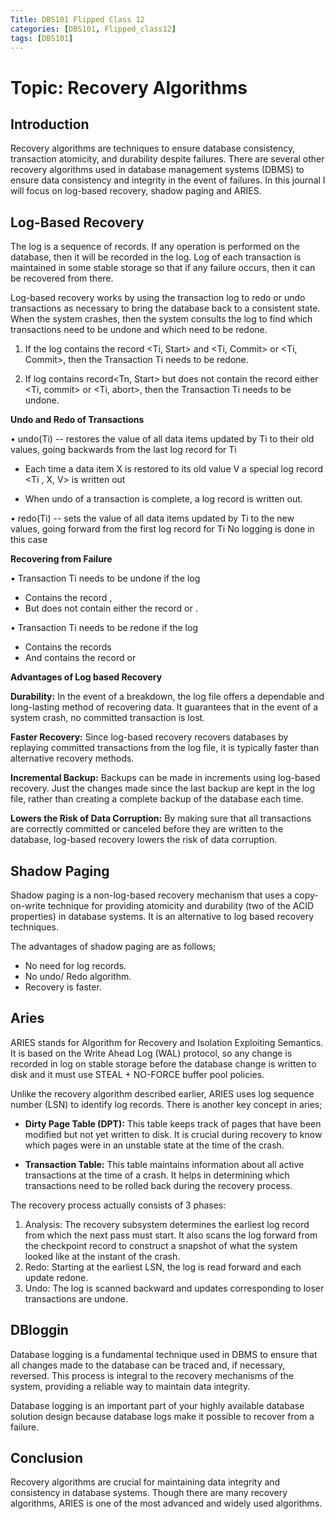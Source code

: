 ```yaml
---
Title: DBS101 Flipped Class 12
categories: [DBS101, Flipped_class12]
tags: [DBS101]
---
```


# Topic: Recovery Algorithms

## Introduction
Recovery algorithms are techniques to ensure database consistency, transaction atomicity, and durability despite failures. There are several other recovery algorithms used in database management systems (DBMS) to ensure data consistency and integrity in the event of failures. In this journal I will focus on log-based recovery, shadow paging and ARIES.

## Log-Based Recovery
The log is a sequence of records. If any operation is performed on the database, then it will be recorded in the log. Log of each transaction is maintained in some stable storage so that if any failure occurs, then it can be recovered from there.

Log-based recovery works by using the transaction log to redo or undo transactions as necessary to bring the database back to a consistent state. When the system crashes, then the system consults the log to find which transactions need to be undone and which need to be redone.

1. If the log contains the record <Ti, Start> and <Ti, Commit> or <Ti, Commit>, then the Transaction Ti needs to be redone.

2. If log contains record<Tn, Start> but does not contain the record either <Ti, commit> or <Ti, abort>, then the Transaction Ti needs to be undone.

<b>Undo and Redo of Transactions</b>

 • undo(Ti) -- restores the value of all data items updated by Ti to their old values, going backwards from the last log record for Ti

- Each time a data item X is restored to its old value V a special log
record <Ti , X, V> is written out

- When undo of a transaction is complete, a log record
<Ti abort> is written out.

• redo(Ti) -- sets the value of all data items updated by Ti to the new
values, going forward from the first log record for Ti
No logging is done in this case

<b>Recovering from Failure</b>

• Transaction Ti needs to be undone if the log
- Contains the record <Ti start>,
- But does not contain either the record <Ti commit> or <Ti abort>.

• Transaction Ti needs to be redone if the log
- Contains the records <Ti start>
- And contains the record <Ti commit> or <Ti abort>

<b>Advantages of Log based Recovery</b>

<b>Durability:</b> In the event of a breakdown, the log file offers a dependable and long-lasting method of recovering data. It guarantees that in the event of a system crash, no committed transaction is lost.

<b>Faster Recovery:</b> Since log-based recovery recovers databases by replaying committed transactions from the log file, it is typically faster than alternative recovery methods.

<b>Incremental Backup:</b> Backups can be made in increments using log-based recovery. Just the changes made since the last backup are kept in the log file, rather than creating a complete backup of the database each time.

<b>Lowers the Risk of Data Corruption:</b> By making sure that all transactions are correctly committed or canceled before they are written to the database, log-based recovery lowers the risk of data corruption.


## Shadow Paging
Shadow paging is a non-log-based recovery mechanism that uses a copy-on-write technique for providing atomicity and durability (two of the ACID properties) in database systems. It is an alternative to log based recovery techniques.

The advantages of shadow paging are as follows;
- No need for log records.
- No undo/ Redo algorithm.
- Recovery is faster.

## Aries
ARIES stands for Algorithm for Recovery and Isolation Exploiting Semantics. It is based on the Write Ahead Log (WAL) protocol, so  any change is recorded in log on stable storage before the database change is written to disk and it must use STEAL + NO-FORCE buffer pool policies. 

Unlike the recovery algorithm described earlier, ARIES uses log sequence number (LSN) to identify log records. There is another key concept in aries; 

- <b>Dirty Page Table (DPT):</b> This table keeps track of pages that have been modified but not yet written to disk. It is crucial during recovery to know which pages were in an unstable state at the time of the crash.

- <b>Transaction Table:</b> This table maintains information about all active transactions at the time of a crash. It helps in determining which transactions need to be rolled back during the recovery process.

The recovery process actually consists of 3 phases:
1. Analysis:
The recovery subsystem determines the earliest log record from which the next pass must start. It also scans the log forward from the checkpoint record to construct a snapshot of what the system looked like at the instant of the crash.
2. Redo:
Starting at the earliest LSN, the log is read forward and each update redone.
3. Undo:
The log is scanned backward and updates corresponding to loser transactions are undone.

## DBloggin
Database logging is a fundamental technique used in DBMS to ensure that all changes made to the database can be traced and, if necessary, reversed. This process is integral to the recovery mechanisms of the system, providing a reliable way to maintain data integrity. 

Database logging is an important part of your highly available database solution design because database logs make it possible to recover from a failure.

## Conclusion
Recovery algorithms are crucial for maintaining data integrity and consistency in database systems. Though there are many recovery algorithms, ARIES is one of the most advanced and widely used algorithms.
